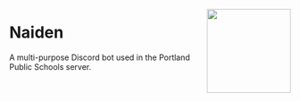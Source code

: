 <img align="right" height=150 width=150 src="https://i.imgur.com/5sSGwH7.png" /> </p>
<h1>Naiden</h1>
A multi-purpose Discord bot used in the Portland Public Schools server.
